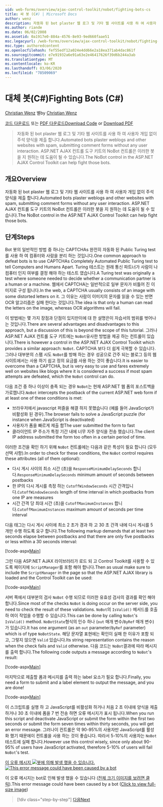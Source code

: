 ```yaml
---
uid: web-forms/overview/ajax-control-toolkit/nobot/fighting-bots-cs
title: 싸 봇 (C#) | Microsoft Docs
author: wenz
description: 자동화 된 bot plaster 웹 로그 및 기타 웹 사이트를 사용 하 여 사용자 개입 없이 주석 양식을 제출 합니다. ASP.NET AJAX Con의 NoBot 컨트롤
ms.author: riande
ms.date: 06/02/2008
ms.assetid: 0a1917e0-884a-4576-8e93-9ed660faae51
msc.legacyurl: /web-forms/overview/ajax-control-toolkit/nobot/fighting-bots-cs
msc.type: authoredcontent
ms.openlocfilehash: fef55edf12a024e4dd66e2a18ea371ab4dac861f
ms.sourcegitcommit: e7e91932a6e91a63e2e46417626f39d6b244a3ab
ms.translationtype: MT
ms.contentlocale: ko-KR
ms.lasthandoff: 03/06/2020
ms.locfileid: "78509069"
---
```

# <a name="fighting-bots-c"></a><span data-ttu-id="11911-104">대체 봇(C#)</span><span class="sxs-lookup"><span data-stu-id="11911-104">Fighting Bots (C#)</span></span>

<span data-ttu-id="11911-105">[Christian Wenz](https://github.com/wenz) 별</span><span class="sxs-lookup"><span data-stu-id="11911-105">by [Christian Wenz](https://github.com/wenz)</span></span>

<span data-ttu-id="11911-106">[코드 다운로드](https://download.microsoft.com/download/9/3/f/93f8daea-bebd-4821-833b-95205389c7d0/NoBot0.cs.zip) 또는 [PDF 다운로드](https://download.microsoft.com/download/b/6/a/b6ae89ee-df69-4c87-9bfb-ad1eb2b23373/nobot0CS.pdf)</span><span class="sxs-lookup"><span data-stu-id="11911-106">[Download Code](https://download.microsoft.com/download/9/3/f/93f8daea-bebd-4821-833b-95205389c7d0/NoBot0.cs.zip) or [Download PDF](https://download.microsoft.com/download/b/6/a/b6ae89ee-df69-4c87-9bfb-ad1eb2b23373/nobot0CS.pdf)</span></span>

> <span data-ttu-id="11911-107">자동화 된 bot plaster 웹 로그 및 기타 웹 사이트를 사용 하 여 사용자 개입 없이 주석 양식을 제출 합니다.</span><span class="sxs-lookup"><span data-stu-id="11911-107">Automated bots plaster weblogs and other websites with spam, submitting comment forms without any user interaction.</span></span> <span data-ttu-id="11911-108">ASP.NET AJAX 컨트롤 도구 키트의 NoBot 컨트롤은 이러한 봇을 지 원하는 데 도움이 될 수 있습니다.</span><span class="sxs-lookup"><span data-stu-id="11911-108">The NoBot control in the ASP.NET AJAX Control Toolkit can help fight those bots.</span></span>

## <a name="overview"></a><span data-ttu-id="11911-109">개요</span><span class="sxs-lookup"><span data-stu-id="11911-109">Overview</span></span>

<span data-ttu-id="11911-110">자동화 된 bot plaster 웹 로그 및 기타 웹 사이트를 사용 하 여 사용자 개입 없이 주석 양식을 제출 합니다.</span><span class="sxs-lookup"><span data-stu-id="11911-110">Automated bots plaster weblogs and other websites with spam, submitting comment forms without any user interaction.</span></span> <span data-ttu-id="11911-111">ASP.NET AJAX 컨트롤 도구 키트의 NoBot 컨트롤은 이러한 봇을 지 원하는 데 도움이 될 수 있습니다.</span><span class="sxs-lookup"><span data-stu-id="11911-111">The NoBot control in the ASP.NET AJAX Control Toolkit can help fight those bots.</span></span>

## <a name="steps"></a><span data-ttu-id="11911-112">단계</span><span class="sxs-lookup"><span data-stu-id="11911-112">Steps</span></span>

<span data-ttu-id="11911-113">Bot 봇의 일반적인 방법 중 하나는 CAPTCHAs 완전히 자동화 된 Public Turing test를 사용 하 여 컴퓨터와 사람을 분리 하는 것입니다.</span><span class="sxs-lookup"><span data-stu-id="11911-113">One common approach to defeat bots is to use CAPTCHAs Completely Automated Public Turing test to tell Computers and Humans Apart.</span></span> <span data-ttu-id="11911-114">Turing 테스트는 원래 통신 파트너가 사람이 나 컴퓨터 인지 여부를 결정 해야 하는 테스트 였습니다.</span><span class="sxs-lookup"><span data-stu-id="11911-114">A Turing test was originally a test where someone needed to decide whether a communication partner is a human or a machine.</span></span> <span data-ttu-id="11911-115">웹에서 CAPTCHA는 일반적으로 일부 문자가 비틀어 진 이미지로 구성 됩니다.</span><span class="sxs-lookup"><span data-stu-id="11911-115">In the web, a CAPTCHA usually consists of an image with some distorted letters on it.</span></span> <span data-ttu-id="11911-116">그 이유는 사람이 이미지의 문자를 읽을 수 있는 반면 OCR 알고리즘은 실패 한다는 것입니다.</span><span class="sxs-lookup"><span data-stu-id="11911-116">The idea is that only a human can read the letters on the image, whereas OCR algorithms will fail.</span></span>

<span data-ttu-id="11911-117">이 방법에는 몇 가지 장점과 단점이 있지만이에 대 한 설명은이 자습서의 범위를 벗어나는 것입니다.</span><span class="sxs-lookup"><span data-stu-id="11911-117">There are several advantages and disadvantages to this approach, but a discussion of this is beyond the scope of this tutorial.</span></span> <span data-ttu-id="11911-118">그러나 ASP.NET AJAX 컨트롤 도구 키트에는 `NoBot`유사한 방법을 제공 하는 컨트롤이 있습니다.</span><span class="sxs-lookup"><span data-stu-id="11911-118">There is however a control in the ASP.NET AJAX Control Toolkit which provides a similar approach: `NoBot`.</span></span> <span data-ttu-id="11911-119">CAPTCHA 보다 더 쉽게 극복할 수 있습니다. 그러나 대부분의 스팸 시도 `NoBot`를 방해 하는 경우 성공으로 간주 되는 블로그 등의 웹 사이트에서는 사용 하기 쉽고 정의 요금를 사용 하는 것이 좋습니다.</span><span class="sxs-lookup"><span data-stu-id="11911-119">It is easier to overcome than a CAPTCHA, but is very easy to use and fares extremely well on websites like blogs where it is considered a success if most spam attempts are defeated, which the `NoBot` control can do.</span></span>

<span data-ttu-id="11911-120">다음 조건 중 하나 이상이 충족 되는 경우 `NoBot`는 현재 ASP.NET 웹 폼의 포스트백을 가로챕니다.</span><span class="sxs-lookup"><span data-stu-id="11911-120">`NoBot` intercepts the postback of the current ASP.NET web form if at least one of these conditions is met:</span></span>

- <span data-ttu-id="11911-121">브라우저에서 javascript 퍼즐을 해결 하지 못했습니다 (예를 들어 JavaScript가 비활성화 된 경우).</span><span class="sxs-lookup"><span data-stu-id="11911-121">The browser fails to solve a JavaScript puzzle (for instance when JavaScript is deactivated)</span></span>
- <span data-ttu-id="11911-122">사용자가 폼을 빠르게 제출 함</span><span class="sxs-lookup"><span data-stu-id="11911-122">The user submitted the form to fast</span></span>
- <span data-ttu-id="11911-123">클라이언트 IP 주소가 특정 기간 내에 너무 자주 양식을 전송 했습니다.</span><span class="sxs-lookup"><span data-stu-id="11911-123">The client IP address submitted the form too often in a certain period of time.</span></span>

<span data-ttu-id="11911-124">이러한 조건을 확인 하기 위해 `NoBot` 컨트롤에는 다음과 같은 특성이 필요 합니다 (모두 선택 사항).</span><span class="sxs-lookup"><span data-stu-id="11911-124">In order to check for these conditions, the `NoBot` control requires these attributes (all of them optional):</span></span>

- <span data-ttu-id="11911-125">다시 게시 사이의 최소 시간 (초)을 `ResponseMinimumDelaySeconds` 합니다.</span><span class="sxs-lookup"><span data-stu-id="11911-125">`ResponseMinimumDelaySeconds` minimum amount of seconds between postbacks</span></span>
- <span data-ttu-id="11911-126">한 IP의 다시 게시를 측정 하는 `CutoffWindowSeconds` 시간 간격입니다.</span><span class="sxs-lookup"><span data-stu-id="11911-126">`CutoffWindowSeconds` length of time interval in which postbacks from one IP are measures</span></span>
- <span data-ttu-id="11911-127">시간 간격 당 최대 시간 (초)을 `CutoffMaximumInstances` 합니다.</span><span class="sxs-lookup"><span data-stu-id="11911-127">`CutoffMaximumInstances` maximum amount of seconds per time interval</span></span>

<span data-ttu-id="11911-128">다음 태그는 다시 게시 사이에 최소 2 초가 경과 하 고 30 초 간격 내에 다시 게시를 5 개만 수행 하도록 요구 합니다.</span><span class="sxs-lookup"><span data-stu-id="11911-128">The following markup demands that at least two seconds elapse between postbacks and that there are only five postbacks or less within a 30 seconds interval:</span></span>

[!code-aspx[Main](fighting-bots-cs/samples/sample1.aspx)]

<span data-ttu-id="11911-129">그런 다음 ASP.NET AJAX 라이브러리가 로드 되 고 Control Toolkit를 사용할 수 있도록 페이지에 `ScriptManager`를 포함 해야 합니다.</span><span class="sxs-lookup"><span data-stu-id="11911-129">Then as usual make sure to include the `ScriptManager` in the page so that the ASP.NET AJAX library is loaded and the Control Toolkit can be used:</span></span>

[!code-aspx[Main](fighting-bots-cs/samples/sample2.aspx)]

<span data-ttu-id="11911-130">서버 쪽에서 대부분의 검사 `NoBot` 수행 되므로 이러한 유효성 검사의 결과를 확인 해야 합니다.</span><span class="sxs-lookup"><span data-stu-id="11911-130">Since most of the checks `NoBot` is doing occur on the server side, you need to check the result of these validations.</span></span> <span data-ttu-id="11911-131">`NoBot`의 `IsValid()` 메서드를 호출 하 여이 작업을 수행할 수 있습니다.</span><span class="sxs-lookup"><span data-stu-id="11911-131">This can be done by calling `NoBot`'s `IsValid()` method.</span></span> <span data-ttu-id="11911-132">`NoBotState`형식의 인수 하나 (`out` 매개 변수/`ByRef` 매개 변수)가 있습니다.</span><span class="sxs-lookup"><span data-stu-id="11911-132">It has one argument (as an `out` parameter/`ByRef` parameter) which is of type `NoBotState`.</span></span> <span data-ttu-id="11911-133">해당 문자열 표현에는 확인이 실패 한 이유가 포함 되 고, 그렇지 않으면 `Valid` 있습니다.</span><span class="sxs-lookup"><span data-stu-id="11911-133">Its string representation contains the reason when the check fails and `Valid` otherwise.</span></span> <span data-ttu-id="11911-134">다음 코드는 `NoBot`결과에 따라 메시지를 출력 합니다.</span><span class="sxs-lookup"><span data-stu-id="11911-134">The following code outputs a message according to `NoBot`'s result:</span></span>

[!code-aspx[Main](fighting-bots-cs/samples/sample3.aspx)]

<span data-ttu-id="11911-135">마지막으로 제출할 폼과 메시지를 출력 하는 label 요소가 필요 합니다.</span><span class="sxs-lookup"><span data-stu-id="11911-135">Finally, you need a form to submit and a label element to output the message, and you are done!</span></span>

[!code-aspx[Main](fighting-bots-cs/samples/sample4.aspx)]

<span data-ttu-id="11911-136">이 스크립트를 실행 하 고 JavaScript를 비활성화 하거나 처음 2 초 이내에 양식을 제출 하거나 30 초 이내에 폼을 7 번 전송 하면 오류 메시지가 표시 됩니다.</span><span class="sxs-lookup"><span data-stu-id="11911-136">When you run this script and deactivate JavaScript or submit the form within the first two seconds or submit the form seven times within thirty seconds, you will get an error message.</span></span> <span data-ttu-id="11911-137">그러나이 컨트롤은 약 90-95%의 사용자만 JavaScript를 활성화 했기 때문에이 컨트롤을 사용 하는 것이 좋습니다. 따라서 5-10%의 사용자는 `NoBot`테스트에 실패 합니다.</span><span class="sxs-lookup"><span data-stu-id="11911-137">However use this control wisely, since only about 90-95% of users have JavaScript activated, therefore 5-10% of users will fail `NoBot`'s test.</span></span>

<span data-ttu-id="11911-138">[이 오류 메시지 ![봇에 의해 발생 했을 수 있습니다.](fighting-bots-cs/_static/image2.png)](fighting-bots-cs/_static/image1.png)</span><span class="sxs-lookup"><span data-stu-id="11911-138">[![This error message could have been caused by a bot](fighting-bots-cs/_static/image2.png)](fighting-bots-cs/_static/image1.png)</span></span>

<span data-ttu-id="11911-139">이 오류 메시지는 bot로 인해 발생 했을 수 있습니다 ([전체 크기 이미지를 보려면 클릭](fighting-bots-cs/_static/image3.png)).</span><span class="sxs-lookup"><span data-stu-id="11911-139">This error message could have been caused by a bot ([Click to view full-size image](fighting-bots-cs/_static/image3.png))</span></span>

> [!div class="step-by-step"]
> [<span data-ttu-id="11911-140">다음</span><span class="sxs-lookup"><span data-stu-id="11911-140">Next</span></span>](fighting-bots-vb.md)
